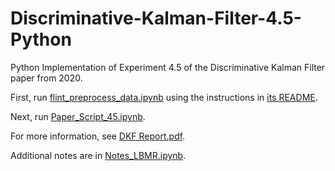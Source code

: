 # Discriminative-Kalman-Filter-4.5-Python
Python Implementation of Experiment 4.5 of the Discriminative Kalman Filter paper from 2020.

First, run [flint_preprocess_data.ipynb](flint-data-preprocessing/flint_preprocess_data.ipynb) using the instructions in [its README](flint-data-preprocessing/README.md).

Next, run [Paper_Script_45.ipynb](Paper_Script_45.ipynb).

For more information, see [DKF Report.pdf](DKF%20Report.pdf).

Additional notes are in [Notes_LBMR.ipynb](Notes_LMBR.ipynb).
